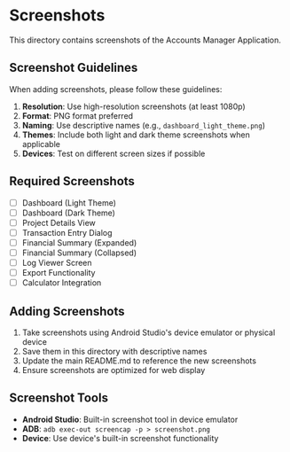 # Screenshots

This directory contains screenshots of the Accounts Manager Application.

## Screenshot Guidelines

When adding screenshots, please follow these guidelines:

1. **Resolution**: Use high-resolution screenshots (at least 1080p)
2. **Format**: PNG format preferred
3. **Naming**: Use descriptive names (e.g., `dashboard_light_theme.png`)
4. **Themes**: Include both light and dark theme screenshots when applicable
5. **Devices**: Test on different screen sizes if possible

## Required Screenshots

- [ ] Dashboard (Light Theme)
- [ ] Dashboard (Dark Theme)
- [ ] Project Details View
- [ ] Transaction Entry Dialog
- [ ] Financial Summary (Expanded)
- [ ] Financial Summary (Collapsed)
- [ ] Log Viewer Screen
- [ ] Export Functionality
- [ ] Calculator Integration

## Adding Screenshots

1. Take screenshots using Android Studio's device emulator or physical device
2. Save them in this directory with descriptive names
3. Update the main README.md to reference the new screenshots
4. Ensure screenshots are optimized for web display

## Screenshot Tools

- **Android Studio**: Built-in screenshot tool in device emulator
- **ADB**: `adb exec-out screencap -p > screenshot.png`
- **Device**: Use device's built-in screenshot functionality

